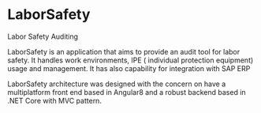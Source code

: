 # LaborSafety
 Labor Safety Auditing

LaborSafety is an application that aims to provide an audit tool for labor safety.
It handles work environments, IPE ( individual protection equipment) usage and management.
It has also capability for integration with SAP ERP

LaborSafety architecture was designed with the concern on have a multiplatform front end based in Angular8 and a robust backend based in .NET Core with MVC pattern.
